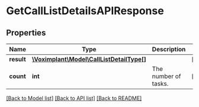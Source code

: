 # GetCallListDetailsAPIResponse

## Properties
Name | Type | Description | Notes
------------ | ------------- | ------------- | -------------
**result** | [**\Voximplant\Model\CallListDetailType[]**](CallListDetailType.md) |  | [optional] 
**count** | **int** | The number of tasks. | [optional] 

[[Back to Model list]](../README.md#documentation-for-models) [[Back to API list]](../README.md#documentation-for-api-endpoints) [[Back to README]](../README.md)


